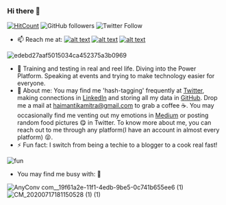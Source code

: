 ### Hi there 👋

[![HitCount](http://hits.dwyl.com/Haimantika/Haimantika.svg)](http://hits.dwyl.com/Haimantika/Haimantika) <img alt="GitHub followers" src="https://img.shields.io/github/followers/Haimantika?style=social"> ![Twitter Follow](https://img.shields.io/twitter/follow/HaimantikaM?style=social)

<!-- Please don't remove this: Grab your social icons from https://github.com/carlsednaoui/gitsocial -->

<!-- display the social media buttons in your README -->
- 📫 Reach me at: [![alt text][1.1]][1]
[![alt text][2.1]][2]
[![alt text][6.1]][6]



<!-- links to social media icons -->
<!-- no need to change these -->

<!-- icons with padding -->

[1.1]: http://i.imgur.com/tXSoThF.png (twitter icon with padding)
[2.1]: http://i.imgur.com/P3YfQoD.png (facebook icon with padding)
[6.1]: http://i.imgur.com/0o48UoR.png (github icon with padding)



<!-- links to your social media accounts -->
<!-- update these accordingly -->

[1]: https://twitter.com/HaimantikaM
[2]: https://www.facebook.com/haimantika.mitra
[6]: https://github.com/Haimantika
<!-- Please don't remove this: Grab your social icons from https://github.com/carlsednaoui/gitsocial -->



![edebd27aaf5015034ca452375a3b0969](https://user-images.githubusercontent.com/32809211/87786036-e7cdfa80-c856-11ea-9190-f4106d1fbc43.gif)

- 🔭 Training and testing in real and reel life. Diving into the Power Platform. Speaking at events and trying to make technology easier for everyone.
- 🤔 About me: You may find me 'hash-tagging' frequently at [Twitter](https://twitter.com/HaimantikaM), making connections in [LinkedIn](https://www.linkedin.com/in/haimantika-mitra-3b8a9b160/) and storing all my data in [GitHub](https://github.com/Haimantika). Drop me a mail at haimantikamitra@gmail.com to grab a coffee :coffee:. You may occasionally find me venting out my emotions in [Medium](https://medium.com/@haimantikamitra) or posting random food pictures :yum: in Twitter. To know more about me, you can reach out to me through any platform(I have an account in almost every platform) :stuck_out_tongue_closed_eyes:.
- ⚡ Fun fact: I switch from being a techie to a blogger to a cook real fast!

![fun](https://user-images.githubusercontent.com/32809211/87789375-91fc5100-c85c-11ea-8c4f-a2d3dc664da7.jpg)
               

- You may find me busy with: :information_desk_person: 

![AnyConv com__19f61a2e-11f1-4edb-9be5-0c741b655ee6 (1)](https://user-images.githubusercontent.com/32809211/87789157-303be700-c85c-11ea-88e5-cafebdc064c7.jpg)
![CM_20200717181150528 (1) (1)](https://user-images.githubusercontent.com/32809211/87789161-3205aa80-c85c-11ea-907f-a7c98c745305.jpg)
